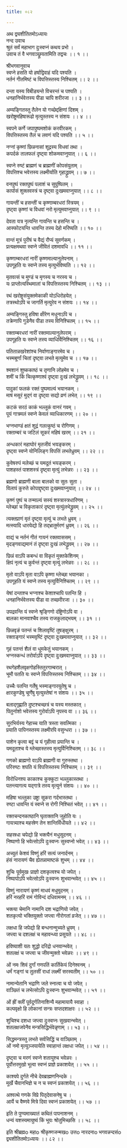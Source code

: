 ```yaml
---
title: ०८२

---
```

अथ द्व्यशीतितमोऽध्यायः  
नन्द उवाच  
श्रुतं सर्वं महाभाग दुःस्वप्नं कथय प्रभो ।  
उवाच तं वै भगवाञ्छ्रूयतामिति तद्वचः ।। १ ।।  
  
श्रीभगवानुवाच  
स्वप्ने हसति यो हर्षाद्विवाहं यदि पश्यति ।  
नर्तनं गीतमिष्टं च विपत्तिस्तस्य निश्चितम् ।। २ ।।  
  
दन्ता यस्य विबीड्यन्ते विचरन्तं च पश्यति ।  
धनहानिर्भवेत्तस्य पीडा चापि शरीरजा ।। ३ ।।  
  
अम्यङ्गितस्तु तैलेन यो गच्छेद्दक्षिणां दिशम् ।  
खरोष्ट्रमहिषारूढो मृत्युस्तस्य न संशयः ।। ४ ।।  
  
स्वपने कर्णे जपापुष्पमशोकं करवीरकम् ।  
विपत्तिस्तस्य तैलं च लवणं यदि पश्यति ।। ५ ।।  
  
नग्नां कृष्णां छिन्ननासां शूद्रस्य विधवां तथा ।  
कपर्दकं तालफलं दृष्ट्वा शोकमवाप्नुयात् ।। ६ ।।  
  
स्वप्ने रुष्टं ब्राह्मणं च ब्राह्मणीं कोपसंयुताम् ।  
विपत्तिश्च भवेत्तस्य लक्ष्मीर्याति गृहाद्ध्रुवम् ।। ७ ।।  
  
वनपुष्पं रक्तपुष्पं पलाशं च सुपुष्पितम् ।  
कार्पासं शुक्लवस्त्रं च दृष्ट्वा दुःखमवाप्नुयात् ।। ८ ।।  
  
गायन्तीं च हसन्तीं च कृष्णाम्बरधरां स्त्रियम् ।  
दृष्ट्वा कृष्णां च विधवां नरो मृत्युमवाप्नुयात् ।। ९ ।।  
  
देवता यत्र नृत्यन्ति गायन्ति च हसन्ति च ।  
आस्फोटयन्ति धावन्ति तस्य देहो मरिष्यति ।। १० ।।  
  
वान्तं मूत्रं पुरीषं च वैद्यं रौप्यं सुवर्णकम् ।  
प्रत्यक्षमथवा स्वप्ने जीवितं दशमावधि ।। ११ ।।  
  
कृष्णाम्बरधरां नारीं कृष्णमाल्यानुलेपनाम् ।  
उपगूहति यः स्वप्ने तस्य मृत्युर्भविष्यति ।। १२ ।।  
  
मृतवत्सं च मुण्डं च मृगस्य च नरस्य च ।  
यः प्राप्तोत्यस्थिमालां च विपत्तिस्तस्य निश्चितम् ।। १३ ।।  
  
रथं खरोष्ट्रसंयुक्तमेकाकी योऽधिरोहयेत् ।  
तत्रस्थोऽपि च जागर्ति मृत्युरेव न संशयः ।। १४ ।।  
  
अम्यङ्गिस्तु हविषा क्षीरेण मधुनाऽपि च ।  
तक्रेणापि गुडेनैव पीडा तस्य विनिश्चितम् ।। १५ ।।  
  
रक्ताम्बरधरां नारीं रक्तमाल्यानुलेपराम् ।  
उपगूहति यः स्वप्ने तस्य व्याधिर्विनिश्चितम् ।। १६ ।।  
  
पतितान्नखरेशांश्च निर्वाणाङ्गारमेव च ।  
भस्मबूर्णां चितां दृष्ट्वा लभते मृत्युमेव च ।। १७ ।।  
  
श्मशानं शुष्ककाष्ठं च तृणानि लोहमेव च ।  
शमीं च किं चित्कृष्णाश्वं दृष्ट्वा दुःखं लभेद्ध्रुवम् ।। १८ ।।  
  
पादुकां फलकं रक्तं पुष्पमाल्यं भयानकम् ।  
माषं मसूरं मुद्गं वा दृष्ट्वा सद्यो व्रणं लभेत् ।। १९ ।।  
  
कटकं सरठं काकं भल्लूकं वानरं गवम् ।  
पूयं गात्रमलं स्वप्ने केवलं व्याधिकारणम् ।। २० ।।  
  
भग्नभाण्डं क्षतं शूद्रं गलत्कुष्ठं च रोगिणम् ।  
रक्ताम्बरं च जटिलं सूकरं महिषं खरम् ।। २१ ।।  
  
अन्धकारं महाघोरं मृतजीवं भयङ्करम् ।  
दृष्ट्वा स्वप्ने योनिलिङ्ग विपत्तिं लभतेध्रुवम् ।। २२ ।।  
  
कुवेषरुपं मलेच्छं च यमदूतं भयङ्करम् ।  
पाशहस्तं पाशशस्त्रं दृष्ट्वा मृत्युं लभेन्नरः ।। २३ ।।  
  
ब्रह्मणो ब्राह्मणी बाला बालको वा सुतः सुता ।  
विलापं कुरुते कोपाद्दृष्ट्वा दुःखमवाप्नुयात् ।। २४ ।।  
  
कृष्णं पुष्पं च तन्माल्यं सस्यं शस्त्रास्त्रधारिणम् ।  
म्लेच्छां च विकृताकारं दृष्ट्वा मृत्युंलभेद्ध्रुवम् ।। २५ ।।  
  
त्यक्तप्राणं मृतं दृष्ट्वा मृत्युं च लभते ध्रुवम् ।  
मत्स्यादि धारयेद्यो हि तद्भ्रातुर्मरणं ध्रुवम् ।। २६ ।।  
  
वाद्यं च नर्तनं गीतं गायनं रक्तवाससम् ।  
मृदङ्गवाद्यमानं तं दृष्ट्वा दुःखं लभेद्ध्रुवम् ।। २७ ।।  
  
छिन्नं वाऽपि कबन्धं वा विकृतं मुक्तकेशिनम् ।  
क्षिपं नृत्यं च कुर्वन्तं दृष्ट्वा मृत्युं लभेन्नरः ।। २८ ।।  
  
मृतो वाऽपि मृता वाऽपि कृष्णा म्लेच्छा भयानका ।  
उपगूहति यं स्वप्ने तस्य मृत्युर्विनिश्चितम् ।। २९ ।।  
  
येषां दन्ताश्च भग्नाश्च केशाश्चापि पतन्ति हि ।  
धनहानिर्भवेत्तस्य पीडा वा तच्छरीरजा ।। ३० ।।  
  
उपद्रवन्ति यं स्वप्ने श्रृङ्गिणो दंष्ट्रिणोऽपि वा ।  
बालका मानवाश्चैव तस्य राजकुलाद्भयम् ।। ३१ ।।  
  
छिन्नवृङं पतन्तं च शिलावृष्टिं तुषङ्क्षुरम् ।  
रक्ताङ्गारं भस्मवृष्टिं दृष्ट्वा दुःखमावाप्नुयात् ।। ३२ ।।  
  
गृहं पतन्तं शैलं वा धूमकेतुं भयानकम् ।  
भग्नस्कन्धं तरोर्वाऽपि दृष्ट्वा दुःखमवाप्नुयात् ।। ३३ ।।  
  
रथगेहशैलवृक्षगोहस्तितुरगाम्बरात् ।  
भूमौ पतति यः स्वप्ने विपत्तिस्तस्य निश्चितम् ।। ३४ ।।  
  
उच्चैः पतन्ति गर्तेषु भस्माङ्गारयुतेषु च ।  
क्षारकुण्डेषु चूर्णेषु मृत्युस्तेषां न संशयः ।। ३५ ।।  
  
बलाद्गृह्णाति दुष्टश्चच्छत्रं च यस्य मस्तकात् ।  
पितुर्नाशो भवेत्तस्य गुरोर्वाऽपि नृपस्य वा ।। ३६ ।।  
  
सुरभिर्यस्य गेहाच्च याति त्रस्ता सवत्मिका ।  
प्रयाति पापिनस्तस्य लक्ष्मीरपि वसुन्धरा ।। ३७ ।।  
  
पाशेन कृत्वा बद्वं च यं गृहीत्वा प्रयान्ति च ।  
यमदूताश्च ये म्लेच्छास्तस्य मृत्युर्विनिश्चितम् ।। ३८ ।।  
  
गणको ब्राह्मणो वाऽपि ब्राह्मणी वा गुरुस्तथा ।  
परिरुष्टः शपति यं विपत्तिस्तस्य निश्चितम् ।। ३९ ।।  
  
विरोधिनश्य काकाश्च कुक्कुटा भल्लुकास्तथा ।  
पतन्त्यागत्य यद्गात्रे तस्य मृत्युर्न संशयः ।। ४० ।।  
  
महिषा भल्लुका उष्ट्रा सूकरा गर्दभास्तथा ।  
रुष्टा धावन्ति यं स्वप्ने स रोगी निश्चितं भवेत् ।। ४१ ।।  
  
रक्तचन्दनकाष्ठानि घृताक्तानि जुहोति यः ।  
गायत्र्याश्च महस्रेण तेन शान्तिर्विधीयते ।। ४२ ।।  
  
सहस्रधा चपेद्यो हि भक्त्यैनं मधुसूदनम् ।  
निष्पाणो हि भवेत्सोऽपि दुःस्वप्नः सुस्वप्नो भवेत् ।। ४३ ।।  
  
अच्युतं केशवं विष्णुं हरिं सत्यं जनार्दनम् ।  
हंसं नारायणं चैव ह्येतन्नामाष्टकं शुभम् ।। ४४ ।।  
  
शुचिः पूर्वमुखः प्राज्ञो दशकृत्वश्च यो जपेत् ।  
निष्पापोऽपि भवेत्सोऽपि दुःस्वप्नः शुभवान्भवेत् ।। ४५ ।।  
  
विष्णुं नारायणं कृष्णं माधवं मधुमूदनम् ।  
हरिं नरहरिं रामं गोविन्दं दधिवामनम् ।। ४६ ।।  
  
भक्त्या चेमानि नामानि दश भद्राणियो जपेत् ।  
शतकृत्यो भक्तियुक्तो जप्त्वा नीरोगतां व्रजेत् ।। ४७ ।।  
  
लक्षधा हि जपेद्यो हि बन्धनान्मुच्यते ध्रुवम् ।  
जप्त्वा च दशलक्षं च महावन्ध्या प्रसूयते ।। ४८ ।।  
  
हविष्याशी यतः शुद्धो दरिद्रो धनवान्भवेत् ।  
शतलक्षं च जप्त्वा च जीवन्मुक्तो भवेन्नरः ।। ४९ ।।  
  
ओं नमः शिवं दुर्गां गणपतिं कार्तिकेयं दिनेश्वनम् ।  
धर्मं गङ्गां च तुलसीं राधां लक्ष्मीं सरस्वतीम् ।। ५० ।।  
  
नामान्येतानि भद्राणि जले स्नात्वा च यो जपेत् ।  
वाञ्छितं च लभेत्सोऽपि दुःस्वप्नः शुभवान्भवेत् ।। ५१ ।।  
  
ओं ह्रीं क्लीं पूर्वदूर्गतिनाशिन्यै महामायायै स्वाहा ।  
कल्पवृक्षो हि लोकानां सन्त्रः सप्तदशाक्षरः ।। ५२ ।।  
  
शुचिश्च दशधा जप्त्वा दुःस्वप्नः सुखवान्भवेत् ।  
शतलक्षजपेनैव मन्त्रसिद्धिर्भवेन्नृणाम् ।। ५३ ।।  
  
सिद्धमन्त्रस्तु लभते सर्वसिद्धिं च वाञ्छितम् ।  
ओं नमो मृत्युञ्जयायेति स्वाहान्तं लक्षधा जपेत् ।। ५४ ।।  
  
दृष्ट्वा च मरणं स्वप्ने शतायुश्च भवेन्नरः ।  
पूर्वोत्तरमुखो भूत्वा स्वप्नं प्राज्ञे प्रकाशयेत् ।। ५५ ।।  
  
काश्यपे दुर्गते नीचे देवब्राह्मणनिन्दके ।  
मूर्खे चैवानभिज्ञे च न च स्वप्नं प्रकाशयेत् ।। ५६ ।।  
  
अश्वत्थे गणके विप्रे पितृदेवासनेषु च ।  
आर्ये च वैष्णवे मित्रे दिवा स्वप्नं प्रकाशयेत् ।। ५७ ।।  
  
इति ते पुण्यमाख्यातं कथितं पापनाशनम् ।  
धन्यं यशस्यमायुष्यं किं भूयः श्रोतुमिच्छसि ।। ५८ ।।  
  
इति श्रीब्रह्मo महाo श्रीकृष्णजन्मखo उत्तo नारदनाo भगवन्नन्दसंo  
द्व्यशीतितमोऽध्यायः ।। ८२ ।।